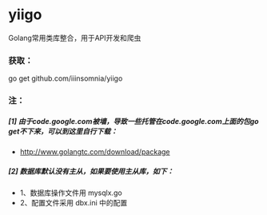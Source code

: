 # yiigo
Golang常用类库整合，用于API开发和爬虫

### 获取：
go get github.com/iiinsomnia/yiigo

### 注：
##### [1] 由于code.google.com被墙，导致一些托管在code.google.com上面的包go get不下来，可以到这里自行下载：
 - http://www.golangtc.com/download/package

##### [2] 数据库默认没有主从，如果要使用主从库，如下：
 - 1、数据库操作文件用 mysqlx.go
 - 2、配置文件采用 dbx.ini 中的配置
